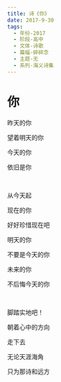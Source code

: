 ```yaml
---
title: 诗《你》
date: 2017-9-30
tags:
  - 年份-2017
  - 阶段-高中
  - 文体-诗歌
  - 篇幅-碎碎念
  - 主题-无
  - 系列-海义诗集
---
```


# 你

昨天的你

望着明天的你

今天的你

依旧是你

<br>

从今天起

现在的你

好好珍惜现在吧

明天的你

不要是今天的你

未来的你

不后悔今天的你

<br>

脚踏实地吧！

朝着心中的方向

走下去

无论天涯海角

只为那诗和远方
